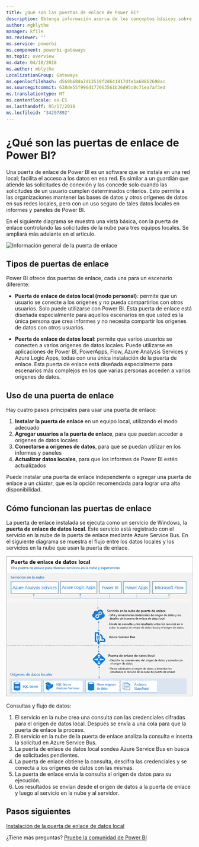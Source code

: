 ```yaml
---
title: ¿Qué son las puertas de enlace de Power BI?
description: Obtenga información acerca de los conceptos básicos sobre las puertas de enlace de datos para Power BI.
author: mgblythe
manager: kfile
ms.reviewer: ''
ms.service: powerbi
ms.component: powerbi-gateways
ms.topic: overview
ms.date: 04/18/2018
ms.author: mblythe
LocalizationGroup: Gateways
ms.openlocfilehash: d569b68da7d13518f2d641817dfe1a68862698ac
ms.sourcegitcommit: 638de55f996d177063561b36d95c8c71ea7af3ed
ms.translationtype: HT
ms.contentlocale: es-ES
ms.lasthandoff: 05/17/2018
ms.locfileid: "34297892"
---
```

# <a name="what-are-power-bi-gateways"></a>¿Qué son las puertas de enlace de Power BI?

Una puerta de enlace de Power BI es un software que se instala en una red local; facilita el acceso a los datos en esa red. Es similar a un guardián que atiende las solicitudes de conexión y las concede solo cuando las solicitudes de un usuario cumplen determinados criterios. Esto permite a las organizaciones mantener las bases de datos y otros orígenes de datos en sus redes locales, pero con un uso seguro de tales datos locales en informes y paneles de Power BI.

En el siguiente diagrama se muestra una vista básica, con la puerta de enlace controlando las solicitudes de la nube para tres equipos locales. Se ampliará más adelante en el artículo.

![Información general de la puerta de enlace](media/service-gateway-getting-started/gateway-overview.png)

## <a name="types-of-gateways"></a>Tipos de puertas de enlace

Power BI ofrece dos puertas de enlace, cada una para un escenario diferente:

* **Puerta de enlace de datos local (modo personal)**: permite que un usuario se conecte a los orígenes y no pueda compartirlos con otros usuarios. Solo puede utilizarse con Power BI. Esta puerta de enlace está diseñada especialmente para aquellos escenarios en que usted es la única persona que crea informes y no necesita compartir los orígenes de datos con otros usuarios.

* **Puerta de enlace de datos local**: permite que varios usuarios se conecten a varios orígenes de datos locales. Puede utilizarse en aplicaciones de Power BI, PowerApps, Flow, Azure Analysis Services y Azure Logic Apps, todas con una única instalación de la puerta de enlace. Esta puerta de enlace está diseñada especialmente para escenarios más complejos en los que varias personas acceden a varios orígenes de datos. 

## <a name="using-a-gateway"></a>Uso de una puerta de enlace

Hay cuatro pasos principales para usar una puerta de enlace:

1. **Instalar la puerta de enlace** en un equipo local, utilizando el modo adecuado
2. **Agregar usuarios a la puerta de enlace**, para que puedan acceder a orígenes de datos locales
3. **Conectarse a orígenes de datos**, para que se puedan utilizar en los informes y paneles
4. **Actualizar datos locales**, para que los informes de Power BI estén actualizados

Puede instalar una puerta de enlace independiente o agregar una puerta de enlace a un *clúster*, que es la opción recomendada para lograr una alta disponibilidad.

## <a name="how-gateways-work"></a>Cómo funcionan las puertas de enlace

La puerta de enlace instalada se ejecuta como un servicio de Windows, la **puerta de enlace de datos local**. Este servicio está registrado con el servicio en la nube de la puerta de enlace mediante Azure Service Bus. En el siguiente diagrama se muestra el flujo entre los datos locales y los servicios en la nube que usan la puerta de enlace.

![Diagrama con el flujo de datos de la puerta de enlace](media/service-gateway-getting-started/gateway-how-it-works.png)

Consultas y flujo de datos:

1. El servicio en la nube crea una consulta con las credenciales cifradas para el origen de datos local. Después se envía a una cola para que la puerta de enlace la procese.
2. El servicio en la nube de la puerta de enlace analiza la consulta e inserta la solicitud en Azure Service Bus.
3. La puerta de enlace de datos local sondea Azure Service Bus en busca de solicitudes pendientes.
4. La puerta de enlace obtiene la consulta, descifra las credenciales y se conecta a los orígenes de datos con las mismas.
5. La puerta de enlace envía la consulta al origen de datos para su ejecución.
6. Los resultados se envían desde el origen de datos a la puerta de enlace y luego al servicio en la nube y al servidor.

## <a name="next-steps"></a>Pasos siguientes
[Instalación de la puerta de enlace de datos local](service-gateway-install.md)

¿Tiene más preguntas? [Pruebe la comunidad de Power BI](http://community.powerbi.com/)

